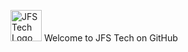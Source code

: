 <img src="https://jfstech.uk/logo.svg" alt="JFS Tech Logo" width="50"/> Welcome to JFS Tech on GitHub
